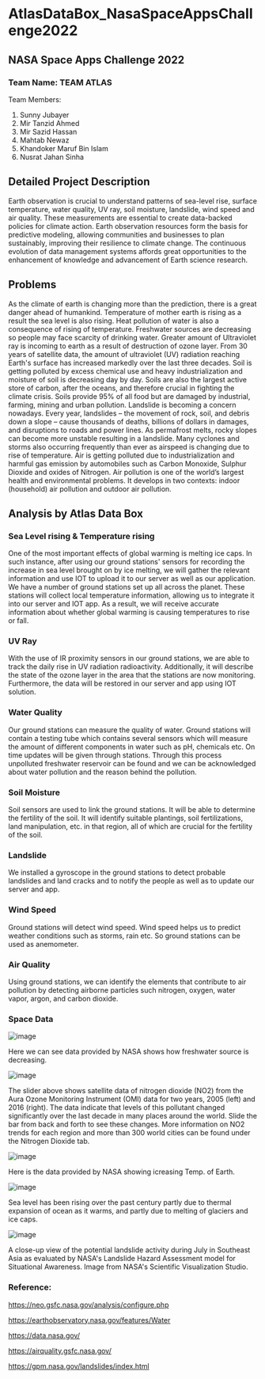 # AtlasDataBox_NasaSpaceAppsChallenge2022
## NASA Space Apps Challenge 2022
### Team Name: TEAM ATLAS

Team Members:

1. Sunny Jubayer
2. Mir Tanzid Ahmed
3. Mir Sazid Hassan
4. Mahtab Newaz
5. Khandoker Maruf Bin Islam
6. Nusrat Jahan Sinha

## Detailed Project Description

Earth observation is crucial to understand patterns of sea-level rise, surface temperature, water quality, UV ray, soil moisture, landslide, wind speed and air quality. These measurements are essential to create data-backed policies for climate action.  Earth observation resources form the basis for predictive modeling, allowing communities and businesses to plan sustainably, improving their resilience to climate change. The continuous evolution of data management systems affords great opportunities to the enhancement of knowledge and advancement of Earth science research.
## Problems
As the climate of earth is changing more than the prediction, there is a great danger ahead of humankind. Temperature of mother earth is rising as a result the sea level is also rising. Heat pollution of water is also a consequence of rising of temperature. Freshwater sources are decreasing so people may face scarcity of drinking water. Greater amount of Ultraviolet ray is incoming to earth as a result of destruction of ozone layer. From 30 years of satellite data, the amount of ultraviolet (UV) radiation reaching Earth's surface has increased markedly over the last three decades. Soil is getting polluted by excess chemical use and heavy industrialization and moisture of soil is decreasing day by day. Soils are also the largest active store of carbon, after the oceans, and therefore crucial in fighting the climate crisis. Soils provide 95% of all food but are damaged by industrial, farming, mining and urban pollution. Landslide is becoming a concern nowadays. Every year, landslides – the movement of rock, soil, and debris down a slope – cause thousands of deaths, billions of dollars in damages, and disruptions to roads and power lines. As permafrost melts, rocky slopes can become more unstable resulting in a landslide.  Many cyclones and storms also occurring frequently than ever as airspeed is changing due to rise of temperature. Air is getting polluted due to industrialization and harmful gas emission by automobiles such as Carbon Monoxide, Sulphur Dioxide and oxides of Nitrogen. Air pollution is one of the world’s largest health and environmental problems. It develops in two contexts: indoor (household) air pollution and outdoor air pollution.
## Analysis by Atlas Data Box
###	Sea Level rising & Temperature rising
One of the most important effects of global warming is melting ice caps. In such instance, after using our ground stations' sensors for recording the increase in sea level brought on by ice melting, we will gather the relevant information and use IOT to upload it to our server as well as our application. We have a number of ground stations set up all across the planet. These stations will collect local temperature information, allowing us to integrate it into our server and IOT app. As a result, we will receive accurate information about whether global warming is causing temperatures to rise or fall.
###	UV Ray 
With the use of IR proximity sensors in our ground stations, we are able to track the daily rise in UV radiation radioactivity. Additionally, it will describe the state of the ozone layer in the area that the stations are now monitoring. Furthermore, the data will be restored in our server and app using IOT solution. 
###	Water Quality 
Our ground stations can measure the quality of water. Ground stations will contain a testing tube which contains several sensors which will measure the amount of different components in water such as pH, chemicals etc. On time updates will be given through stations. Through this process unpolluted freshwater reservoir can be found and we can be acknowledged about water pollution and the reason behind the pollution. 
###	Soil Moisture 
Soil sensors are used to link the ground stations. It will be able to determine the fertility of the soil. It will identify suitable plantings, soil fertilizations, land manipulation, etc. in that region, all of which are crucial for the fertility of the soil. 
###	Landslide
We installed a gyroscope in the ground stations to detect probable landslides and land cracks and to notify the people as well as to update our server and app. 
###	Wind Speed
Ground stations will detect wind speed. Wind speed helps us to predict weather conditions such as storms, rain etc. So ground stations can be used as anemometer.
###	Air Quality
Using ground stations, we can identify the elements that contribute to air pollution by detecting airborne particles such nitrogen, oxygen, water vapor, argon, and carbon dioxide.
### Space Data
![image](https://user-images.githubusercontent.com/91726327/193343657-1af20e1f-958e-4754-896c-a705ea9e6ed3.png)

Here we can see data provided by NASA shows how freshwater source is decreasing.

![image](https://user-images.githubusercontent.com/91726327/193343824-232c39eb-1b5b-4887-8a4a-cf0ab9d7d48c.png)

The slider above shows satellite data of nitrogen dioxide (NO2) from the Aura Ozone Monitoring Instrument (OMI) data for two years, 2005 (left) and 2016 (right). The data indicate that levels of this pollutant changed significantly over the last decade in many places around the world.  Slide the bar from back and forth to see these changes. More information on NO2 trends for each region and more than 300 world cities can be found under the Nitrogen Dioxide tab.

![image](https://user-images.githubusercontent.com/91726327/193344132-9f23da40-f5ef-4b28-964f-6712881c0a03.png)

Here is the data provided by NASA showing icreasing Temp. of Earth.

![image](https://user-images.githubusercontent.com/91726327/193344266-28ff0e7b-2cdd-450c-bb7f-aeda41877c5c.png)

Sea level has been rising over the past century partly due to thermal expansion of ocean as it warms, and partly due to melting of glaciers and ice caps.

![image](https://user-images.githubusercontent.com/91726327/193344400-7eda63b3-24ce-417c-bd2e-664f87cd56b5.png)

A close-up view of the potential landslide activity during July in Southeast Asia as evaluated by NASA's Landslide Hazard Assessment model for Situational Awareness. Image from NASA's Scientific Visualization Studio.

### Reference:
https://neo.gsfc.nasa.gov/analysis/configure.php

https://earthobservatory.nasa.gov/features/Water

https://data.nasa.gov/

https://airquality.gsfc.nasa.gov/

https://gpm.nasa.gov/landslides/index.html




